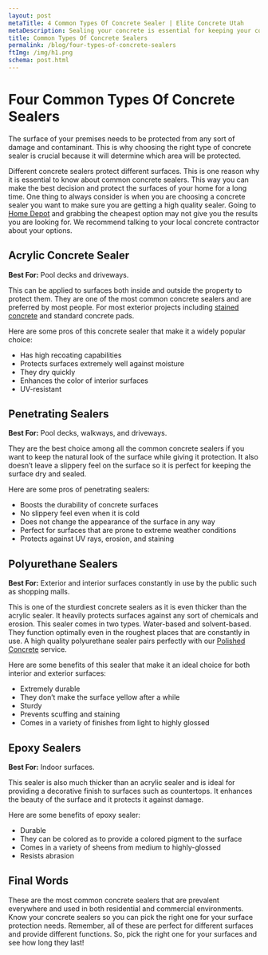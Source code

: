 ```yaml
---
layout: post
metaTitle: 4 Common Types Of Concrete Sealer | Elite Concrete Utah
metaDescription: Sealing your concrete is essential for keeping your concrete looking great and keeping it protected. These are the 4 most common types of sealers.
title: Common Types Of Concrete Sealers
permalink: /blog/four-types-of-concrete-sealers
ftImg: /img/h1.png
schema: post.html
---
```


# Four Common Types Of Concrete Sealers

The surface of your premises needs to be protected from any sort of damage and contaminant. This is why choosing the right type of concrete sealer is crucial because it will determine which area will be protected.

Different concrete sealers protect different surfaces. This is one reason why it is essential to know about common concrete sealers. This way you can make the best decision and protect the surfaces of your home for a long time. One thing to always consider is when you are choosing a concrete sealer you want to make sure you are getting a high quality sealer. Going to <a href="https://www.homedepot.com/b/Paint-Concrete-Coatings-Concrete-Sealers/N-5yc1vZcj9b" target="_blank">Home Depot</a> and grabbing the cheapest option may not give you the results you are looking for. We recommend talking to your local concrete contractor about your options.

## Acrylic Concrete Sealer

**Best For:** Pool decks and driveways.

This can be applied to surfaces both inside and outside the property to protect them. They are one of the most common concrete sealers and are preferred by most people. For most exterior projects including <a href="/services/concrete-staining-utah">stained concrete</a> and standard concrete pads.

Here are some pros of this concrete sealer that make it a widely popular choice:

  <ul class="blog-list">
  <li>Has high recoating capabilities</li>
  <li>Protects surfaces extremely well against moisture</li>
  <li>They dry quickly</li>
  <li>Enhances the color of interior surfaces</li>
  <li>UV-resistant</li>
  </ul>

## Penetrating Sealers

**Best For:** Pool decks, walkways, and driveways.

They are the best choice among all the common concrete sealers if you want to keep the natural look of the surface while giving it protection. It also doesn’t leave a slippery feel on the surface so it is perfect for keeping the surface dry and sealed.

Here are some pros of penetrating sealers:

  <ul class="blog-list">
  <li>Boosts the durability of concrete surfaces</li>
  <li>No slippery feel even when it is cold</li>
  <li>Does not change the appearance of the surface in any way</li>
  <li>Perfect for surfaces that are prone to extreme weather conditions</li>
  <li>Protects against UV rays, erosion, and staining</li>
  </ul>

## Polyurethane Sealers

**Best For:** Exterior and interior surfaces constantly in use by the public such as shopping malls.

This is one of the sturdiest concrete sealers as it is even thicker than the acrylic sealer. It heavily protects surfaces against any sort of chemicals and erosion.
This sealer comes in two types. Water-based and solvent-based. They function optimally even in the roughest places that are constantly in use. A high quality polyurethane sealer pairs perfectly with our <a href="/services/polished-concrete-utah">Polished Concrete</a> service.

Here are some benefits of this sealer that make it an ideal choice for both interior and exterior surfaces:

  <ul class="blog-list">
  <li>Extremely durable</li>
  <li>They don’t make the surface yellow after a while</li>
  <li>Sturdy</li>
  <li>Prevents scuffing and staining</li>
  <li>Comes in a variety of finishes from light to highly glossed</li>
  </ul>

## Epoxy Sealers

**Best For:** Indoor surfaces.

This sealer is also much thicker than an acrylic sealer and is ideal for providing a decorative finish to surfaces such as countertops. It enhances the beauty of the surface and it protects it against damage.

Here are some benefits of epoxy sealer:
  <ul class="blog-list">
  <li>Durable</li>
  <li>They can be colored as to provide a colored pigment to the surface</li>
  <li>Comes in a variety of sheens from medium to highly-glossed</li>
  <li>Resists abrasion</li>
  </ul>

## Final Words

These are the most common concrete sealers that are prevalent everywhere and used in both residential and commercial environments. Know your concrete sealers so you can pick the right one for your surface protection needs.
Remember, all of these are perfect for different surfaces and provide different functions. So, pick the right one for your surfaces and see how long they last!
 

